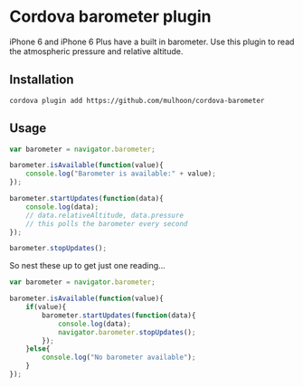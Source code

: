 # Cordova barometer plugin

iPhone 6 and iPhone 6 Plus have a built in barometer. Use this plugin to read the atmospheric pressure and relative altitude.

## Installation 

```cordova plugin add https://github.com/mulhoon/cordova-barometer```

## Usage

```javascript
var barometer = navigator.barometer;

barometer.isAvailable(function(value){
	console.log("Barometer is available:" + value);
});

barometer.startUpdates(function(data){
	console.log(data);
	// data.relativeAltitude, data.pressure
	// this polls the barometer every second
});

barometer.stopUpdates();
```
So nest these up to get just one reading...

```javascript
var barometer = navigator.barometer;

barometer.isAvailable(function(value){
	if(value){
		barometer.startUpdates(function(data){
			console.log(data);
			navigator.barometer.stopUpdates();
		});
	}else{
		console.log("No barometer available");
	}
});


```